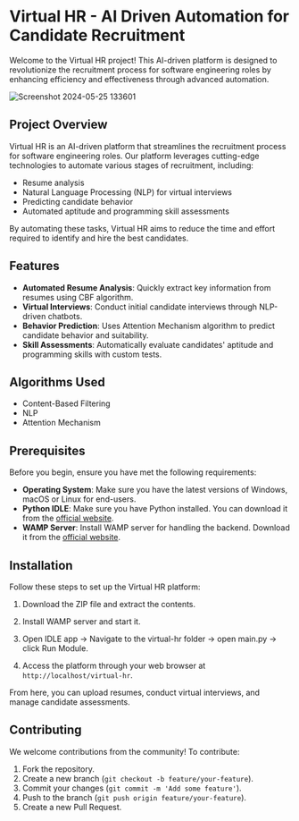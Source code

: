 # Virtual HR - AI Driven Automation for Candidate Recruitment

Welcome to the Virtual HR project! This AI-driven platform is designed to revolutionize the recruitment process for software engineering roles by enhancing efficiency and effectiveness through advanced automation.

![Screenshot 2024-05-25 133601](https://github.com/parkavi2905/Virtual_HR-AI-Driven-Automation-for-Candidate-Recruitment/assets/133233046/bd1e8ba3-cdcf-4277-8a7c-f0895ebd7d24)


## Project Overview

Virtual HR is an AI-driven platform that streamlines the recruitment process for software engineering roles. Our platform leverages cutting-edge technologies to automate various stages of recruitment, including:

- Resume analysis 
- Natural Language Processing (NLP) for virtual interviews
- Predicting candidate behavior
- Automated aptitude and programming skill assessments

By automating these tasks, Virtual HR aims to reduce the time and effort required to identify and hire the best candidates.

## Features

- **Automated Resume Analysis**: Quickly extract key information from resumes using CBF algorithm.
- **Virtual Interviews**: Conduct initial candidate interviews through NLP-driven chatbots.
- **Behavior Prediction**: Uses Attention Mechanism algorithm to predict candidate behavior and suitability.
- **Skill Assessments**: Automatically evaluate candidates' aptitude and programming skills with custom tests.

## Algorithms Used

- Content-Based Filtering
- NLP
- Attention Mechanism
  
## Prerequisites

Before you begin, ensure you have met the following requirements:

- **Operating System**: Make sure you have the latest versions of Windows, macOS or Linux for end-users.
- **Python IDLE**: Make sure you have Python installed. You can download it from the [official website](https://www.python.org/).
- **WAMP Server**: Install WAMP server for handling the backend. Download it from the [official website](http://www.wampserver.com/en/).

## Installation

Follow these steps to set up the Virtual HR platform:

1. Download the ZIP file and extract the contents.

2. Install WAMP server and start it.

3. Open IDLE app -> Navigate to the virtual-hr folder -> open main.py -> click Run Module.

4. Access the platform through your web browser at `http://localhost/virtual-hr`.

From here, you can upload resumes, conduct virtual interviews, and manage candidate assessments.

## Contributing

We welcome contributions from the community! To contribute:

1. Fork the repository.
2. Create a new branch (`git checkout -b feature/your-feature`).
3. Commit your changes (`git commit -m 'Add some feature'`).
4. Push to the branch (`git push origin feature/your-feature`).
5. Create a new Pull Request.
